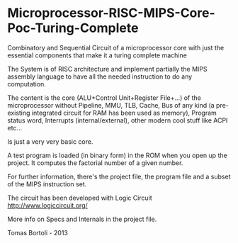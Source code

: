 # Microprocessor-RISC-MIPS-Core-Poc-Turing-Complete
Combinatory and Sequential Circuit of a microprocessor core with just the essential components that make it a turing complete machine

The System is of RISC architecture and implement partially the MIPS assembly language to have all the needed instruction to do any computation.<br />

The content is the core (ALU+Control Unit+Register File+...) of the microprocessor without Pipeline, MMU, TLB, Cache, Bus of any kind (a pre-existing integrated circuit for RAM has been used as memory), Program status word, Interrupts (internal/external), other modern cool stuff like ACPI etc...

Is just a very very basic core.

A test program is loaded (in binary form) in the ROM when you open up the project. It computes the factorial number of a given number.


For further information, there's the project file, the program file and a subset of the MIPS instruction set.


The circuit has been developed with Logic Circuit http://www.logiccircuit.org/


More info on Specs and Internals in the project file.

Tomas Bortoli - 2013
